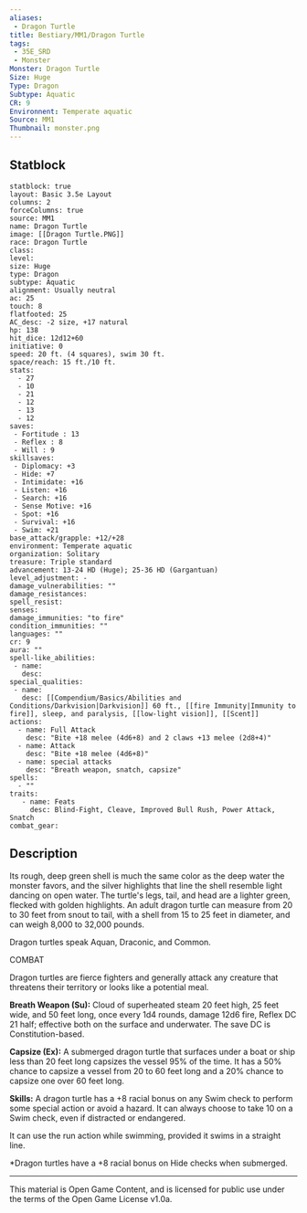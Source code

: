 ```yaml
---
aliases:
 - Dragon Turtle
title: Bestiary/MM1/Dragon Turtle
tags: 
 - 35E_SRD
 - Monster
Monster: Dragon Turtle
Size: Huge
Type: Dragon
Subtype: Aquatic
CR: 9
Environnent: Temperate aquatic
Source: MM1
Thumbnail: monster.png
---
```


## Statblock

```statblock
statblock: true
layout: Basic 3.5e Layout
columns: 2
forceColumns: true
source: MM1 
name: Dragon Turtle
image: [[Dragon Turtle.PNG]]
race: Dragon Turtle
class: 
level: 
size: Huge
type: Dragon
subtype: Aquatic
alignment: Usually neutral
ac: 25
touch: 8
flatfooted: 25
AC_desc: -2 size, +17 natural
hp: 138
hit_dice: 12d12+60
initiative: 0
speed: 20 ft. (4 squares), swim 30 ft.
space/reach: 15 ft./10 ft.
stats:
  - 27
  - 10
  - 21
  - 12
  - 13
  - 12
saves:
 - Fortitude : 13
 - Reflex : 8
 - Will : 9
skillsaves:
 - Diplomacy: +3
 - Hide: +7
 - Intimidate: +16
 - Listen: +16
 - Search: +16
 - Sense Motive: +16
 - Spot: +16
 - Survival: +16
 - Swim: +21
base_attack/grapple: +12/+28
environment: Temperate aquatic
organization: Solitary
treasure: Triple standard
advancement: 13-24 HD (Huge); 25-36 HD (Gargantuan)
level_adjustment: -
damage_vulnerabilities: ""
damage_resistances: 
spell_resist: 
senses: 
damage_immunities: "to fire"
condition_immunities: ""
languages: ""
cr: 9
aura: ""
spell-like_abilities:
 - name: 
   desc: 
special_qualities:
 - name:
   desc: [[Compendium/Basics/Abilities and Conditions/Darkvision|Darkvision]] 60 ft., [[fire Immunity|Immunity to fire]], sleep, and paralysis, [[low-light vision]], [[Scent]]
actions:
  - name: Full Attack
    desc: "Bite +18 melee (4d6+8) and 2 claws +13 melee (2d8+4)"
  - name: Attack
    desc: "Bite +18 melee (4d6+8)"
  - name: special attacks
    desc: "Breath weapon, snatch, capsize"
spells:
  - ""
traits:
   - name: Feats
     desc: Blind-Fight, Cleave, Improved Bull Rush, Power Attack, Snatch
combat_gear:  
```

## Description



Its rough, deep green shell is much the same color as the deep water the monster favors, and the silver highlights that line the shell resemble light dancing on open water. The turtle's legs, tail, and head are a lighter green, flecked with golden highlights. An adult dragon turtle can measure from 20 to 30 feet from snout to tail, with a shell from 15 to 25 feet in diameter, and can weigh 8,000 to 32,000 pounds.

Dragon turtles speak Aquan, Draconic, and Common.

COMBAT

Dragon turtles are fierce fighters and generally attack any creature that threatens their territory or looks like a potential meal.


**Breath Weapon (Su):** Cloud of superheated steam 20 feet high, 25 feet wide, and 50 feet long, once every 1d4 rounds, damage 12d6 fire, Reflex DC 21 half; effective both on the surface and underwater. The save DC is Constitution-based.


**Capsize (Ex):** A submerged dragon turtle that surfaces under a boat or ship less than 20 feet long capsizes the vessel 95% of the time. It has a 50% chance to capsize a vessel from 20 to 60 feet long and a 20% chance to capsize one over 60 feet long.


**Skills:** A dragon turtle has a +8 racial bonus on any Swim check to perform some special action or avoid a hazard. It can always choose to take 10 on a Swim check, even if distracted or endangered.

It can use the run action while swimming, provided it swims in a straight line.

*Dragon turtles have a +8 racial bonus on Hide checks when submerged.

---

This material is Open Game Content, and is licensed for public use under the terms of the Open Game License v1.0a.
